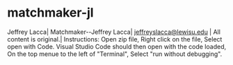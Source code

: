 # matchmaker-jl
Jeffrey Lacca| Matchmaker--Jeffrey Lacca| jeffreyslacca@lewisu.edu | All content is original.| Instructions: Open zip file, Right click on the file, Select open with Code. Visual Studio Code should then open with the code loaded, On the top menue to the left of "Terminal", Select "run without debugging".
